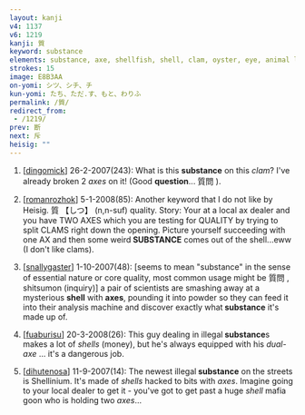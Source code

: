 ```yaml
---
layout: kanji
v4: 1137
v6: 1219
kanji: 質
keyword: substance
elements: substance, axe, shellfish, shell, clam, oyster, eye, animal legs, eight, axe2
strokes: 15
image: E8B3AA
on-yomi: シツ、シチ、チ
kun-yomi: たち、ただ.す、もと、わりふ
permalink: /質/
redirect_from:
 - /1219/
prev: 断
next: 斥
heisig: ""
---
```


1) [<a href="http://kanji.koohii.com/profile/dingomick">dingomick</a>] 26-2-2007(243): What is this <strong>substance</strong> on this <em>clam</em>? I&#039;ve already broken 2 <em>axes</em> on it! (Good <strong>question</strong>... 質問 ).

2) [<a href="http://kanji.koohii.com/profile/romanrozhok">romanrozhok</a>] 5-1-2008(85): Another keyword that I do not like by Heisig. 質 【しつ】 (n,n-suf) quality. Story: Your at a local ax dealer and you have TWO AXES which you are testing for QUALITY by trying to split CLAMS right down the opening. Picture yourself succeeding with one AX and then some weird<strong> SUBSTANCE</strong> comes out of the shell...eww (I don&#039;t like clams).

3) [<a href="http://kanji.koohii.com/profile/snallygaster">snallygaster</a>] 1-10-2007(48): [seems to mean &quot;substance&quot; in the sense of essential nature or core quality, most common usage might be 質問 , shitsumon (inquiry)] a pair of scientists are smashing away at a mysterious <strong>shell</strong> with <strong>axes</strong>, pounding it into powder so they can feed it into their analysis machine and discover exactly what<strong> substance</strong> it&#039;s made up of.

4) [<a href="http://kanji.koohii.com/profile/fuaburisu">fuaburisu</a>] 20-3-2008(26): This guy dealing in illegal<strong> substance</strong>s makes a lot of <em>shells</em> (money), but he&#039;s always equipped with his <em>dual-axe</em> ... it&#039;s a dangerous job.

5) [<a href="http://kanji.koohii.com/profile/dihutenosa">dihutenosa</a>] 11-9-2007(14): The newest illegal<strong> substance</strong> on the streets is Shellinium. It&#039;s made of <em>shells</em> hacked to bits with <em>axes</em>. Imagine going to your local dealer to get it - you&#039;ve got to get past a huge <em>shell</em> mafia goon who is holding two <em>axes</em>...

